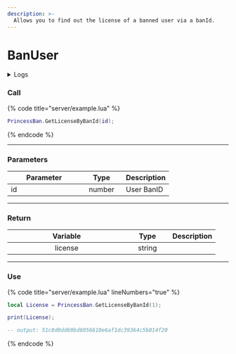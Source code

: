 ```yaml
---
description: >-
  Allows you to find out the license of a banned user via a banId.
---
```


# BanUser

<details>
  <summary>Logs</summary>

  Added in **v1.0**
</details>

### Call

{% code title="server/example.lua" %}
```lua
PrincessBan.GetLicenseByBanId(id);
```
{% endcode %}

---

### Parameters

<table>
  <thead>
    <tr>
      <th width="151" align="center">Parameter</th>
      <th width="79" align="center">Type</th>
      <th align="center">Description</th>
    </tr>
  </thead>
  <tbody>
    <tr>
      <td>id</td>
      <td align="center">number</td>
      <td>User BanID</td>
    </tr>
  </tbody>
</table>

---

### Return

<table>
  <thead>
    <tr>
      <th width="254" align="center">Variable</th>
      <th width="82" align="center">Type</th>
      <th align="center">Description</th>
    </tr>
  </thead>
  <tbody>
    <tr>
      <td align="center">license</td>
      <td align="center">string</td>
      <td></td>
    </tr>
  </tbody>
</table>

---

### Use

{% code title="server/example.lua" lineNumbers="true" %}
```lua
local License = PrincessBan.GetLicenseByBanId(1);

print(License);

-- output: 51c8d0dd60bd6056610e6af1dc39364c5b014f20
```
{% endcode %}